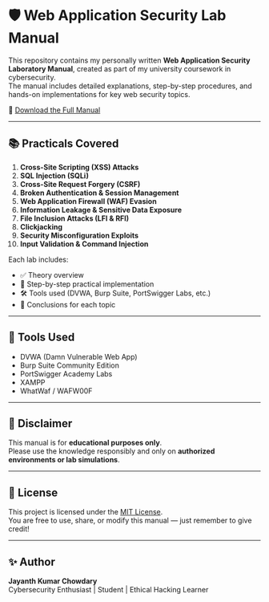 # 🛡️ Web Application Security Lab Manual

This repository contains my personally written **Web Application Security Laboratory Manual**, created as part of my university coursework in cybersecurity.  
The manual includes detailed explanations, step-by-step procedures, and hands-on implementations for key web security topics.

📄 [Download the Full Manual](./final.was.pdf)

---

## 📚 Practicals Covered

1. **Cross-Site Scripting (XSS) Attacks**
2. **SQL Injection (SQLi)**
3. **Cross-Site Request Forgery (CSRF)**
4. **Broken Authentication & Session Management**
5. **Web Application Firewall (WAF) Evasion**
6. **Information Leakage & Sensitive Data Exposure**
7. **File Inclusion Attacks (LFI & RFI)**
8. **Clickjacking**
9. **Security Misconfiguration Exploits**
10. **Input Validation & Command Injection**

Each lab includes:
- ✅ Theory overview
- 🧪 Step-by-step practical implementation
- 🛠️ Tools used (DVWA, Burp Suite, PortSwigger Labs, etc.)
- 💬 Conclusions for each topic

---

## 🧠 Tools Used

- DVWA (Damn Vulnerable Web App)
- Burp Suite Community Edition
- PortSwigger Academy Labs
- XAMPP
- WhatWaf / WAFW00F

---

## 🚨 Disclaimer

This manual is for **educational purposes only**.  
Please use the knowledge responsibly and only on **authorized environments or lab simulations**.

---

## 🧾 License

This project is licensed under the [MIT License](./LICENSE).  
You are free to use, share, or modify this manual — just remember to give credit!

---

## ✨ Author

**Jayanth Kumar Chowdary**  
Cybersecurity Enthusiast | Student | Ethical Hacking Learner  
